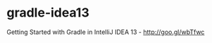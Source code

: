 gradle-idea13
=============

Getting Started with Gradle in IntelliJ IDEA 13 - http://goo.gl/wbTfwc
